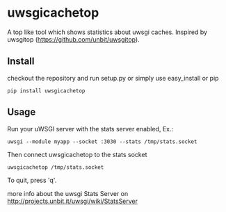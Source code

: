 uwsgicachetop
=============

A top like tool which shows statistics about uwsgi caches.
Inspired by uwsgitop (https://github.com/unbit/uwsgitop).

Install
-------
checkout the repository and run setup.py or simply use easy_install or pip

    pip install uwsgicachetop

Usage
-----
Run your uWSGI server with the stats server enabled, Ex.:
    
    uwsgi --module myapp --socket :3030 --stats /tmp/stats.socket

Then connect uwsgicachetop to the stats socket
    
    uwsgicachetop /tmp/stats.socket

To quit, press 'q'.

more info about the uwsgi Stats Server on http://projects.unbit.it/uwsgi/wiki/StatsServer
